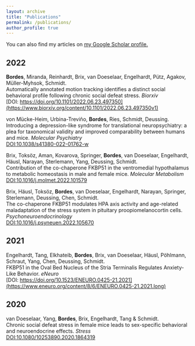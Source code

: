 ```yaml
---
layout: archive
title: "Publications"
permalink: /publications/
author_profile: true
---
```


  You can also find my articles on <u><a href="https://scholar.google.com/citations?user=T6pswigAAAAJ&hl=en&oi=ao">my Google Scholar profile</a>.</u>


## 2022
**Bordes**, Miranda, Reinhardt, Brix, van Doeselaar, Engelhardt, Pütz, Agakov, Müller-Myhsok, Schmidt.  
Automatically annotated motion tracking identifies a distinct social behavioral profile following chronic social defeat stress. *Biorxiv*  
[DOI: https://doi.org/10.1101/2022.06.23.497350](https://www.biorxiv.org/content/10.1101/2022.06.23.497350v1)

von Mücke-Heim, Urbina-Treviño, **Bordes**, Ries, Schmidt, Deussing.  
Introducing a depression-like syndrome for translational neuropsychiatry: a plea for taxonomical validity and improved comparability between humans and mice. *Molecular Psychiatry*  
[DOI:10.1038/s41380-022-01762-w](https://www.nature.com/articles/s41380-022-01762-w)

Brix, Toksöz, Aman, Kovarova, Springer, **Bordes**, van Doeselaar, Engelhardt, Häusl, Narayan, Sterlemann, Yang, Deussing, Schmidt.  
Contribution of the co-chaperone FKBP51 in the ventromedial hypothalamus to metabolic homeostasis in male and female mice. *Molecular Metabolism*  
[DOI:10.1016/j.molmet.2022.101579](https://www.sciencedirect.com/science/article/pii/S221287782200148X?via%3Dihub)

Brix, Häusl, Toksöz, **Bordes**, van Doeselaar, Engelhardt, Narayan, Springer, Sterlemann, Deussing, Chen, Schmidt.  
The co-chaperone FKBP51 modulates HPA axis activity and age-related maladaptation of the stress system in pituitary proopiomelanocortin cells. *Psychoneuroendocrinology*  
[DOI:10.1016/j.psyneuen.2022.105670](https://www.sciencedirect.com/science/article/pii/S0306453022000117?via%3Dihub)

## 2021

Engelhardt, Tang, Elkhateib, **Bordes**, Brix, van Doeselaar, Häusl, Pöhlmann, Schraut, Yang, Chen, Deussing, Schmidt.  
FKBP51 in the Oval Bed Nucleus of the Stria Terminalis Regulates Anxiety-Like Behavior. *eNeuro*  
[DOI: https://doi.org/10.1523/ENEURO.0425-21.2021](https://www.eneuro.org/content/8/6/ENEURO.0425-21.2021.long)

## 2020

van Doeselaar, Yang, **Bordes**, Brix, Engelhardt, Tang & Schmidt.  
Chronic social defeat stress in female mice leads to sex-specific behavioral and neuroendocrine effects. *Stress*  
[DOI:10.1080/10253890.2020.1864319](https://www.tandfonline.com/doi/full/10.1080/10253890.2020.1864319)

